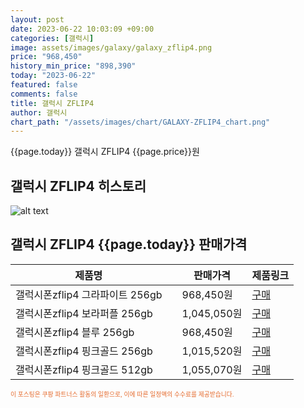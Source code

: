 ```yaml
---
layout: post
date: 2023-06-22 10:03:09 +09:00
categories: [갤럭시]
image: assets/images/galaxy/galaxy_zflip4.png
price: "968,450"
history_min_price: "898,390"
today: "2023-06-22"
featured: false
comments: false
title: 갤럭시 ZFLIP4
author: 갤럭시
chart_path: "/assets/images/chart/GALAXY-ZFLIP4_chart.png"
---
```


{{page.today}} 갤럭시 ZFLIP4 {{page.price}}원

## 갤럭시 ZFLIP4 히스토리
![alt text]({{page.chart_path}} "갤럭시S23 히스토리")

## 갤럭시 ZFLIP4 {{page.today}} 판매가격
<main>
<table id="rwd-table-large">
  <thead>
    <tr>
      <th>제품명</th>
      <th></th>
      <th>판매가격</th>
      <th>제품링크</th>
    </tr>
  </thead>
  <tbody><tr>
        <td>갤럭시폰zflip4 그라파이트 256gb</td>
        <td></td>
        <td>968,450원</td>
        <td><a href='https://link.coupang.com/a/SHIIP' target='_blank'>구매</a></td>
        </tr><tr>
        <td>갤럭시폰zflip4 보라퍼플 256gb</td>
        <td></td>
        <td>1,045,050원</td>
        <td><a href='https://link.coupang.com/a/SHILC' target='_blank'>구매</a></td>
        </tr><tr>
        <td>갤럭시폰zflip4 블루 256gb</td>
        <td></td>
        <td>968,450원</td>
        <td><a href='https://link.coupang.com/a/SHINW' target='_blank'>구매</a></td>
        </tr><tr>
        <td>갤럭시폰zflip4 핑크골드 256gb</td>
        <td></td>
        <td>1,015,520원</td>
        <td><a href='https://link.coupang.com/a/SHIQm' target='_blank'>구매</a></td>
        </tr><tr>
        <td>갤럭시폰zflip4 핑크골드 512gb</td>
        <td></td>
        <td>1,055,070원</td>
        <td><a href='https://link.coupang.com/a/SHIZg' target='_blank'>구매</a></td>
        </tr></tbody>
</table>

</main>
<div style="color:#e56a2c;font-size: 0.7em;" >
이 포스팅은 쿠팡 파트너스 활동의 일환으로, 이에 따른 일정액의 수수료를 제공받습니다.
</div>
